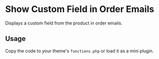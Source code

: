# Show Custom Field in Order Emails

Displays a custom field from the product in order emails.

## Usage

Copy the code to your theme's `functions.php` or load it as a mini plugin.

